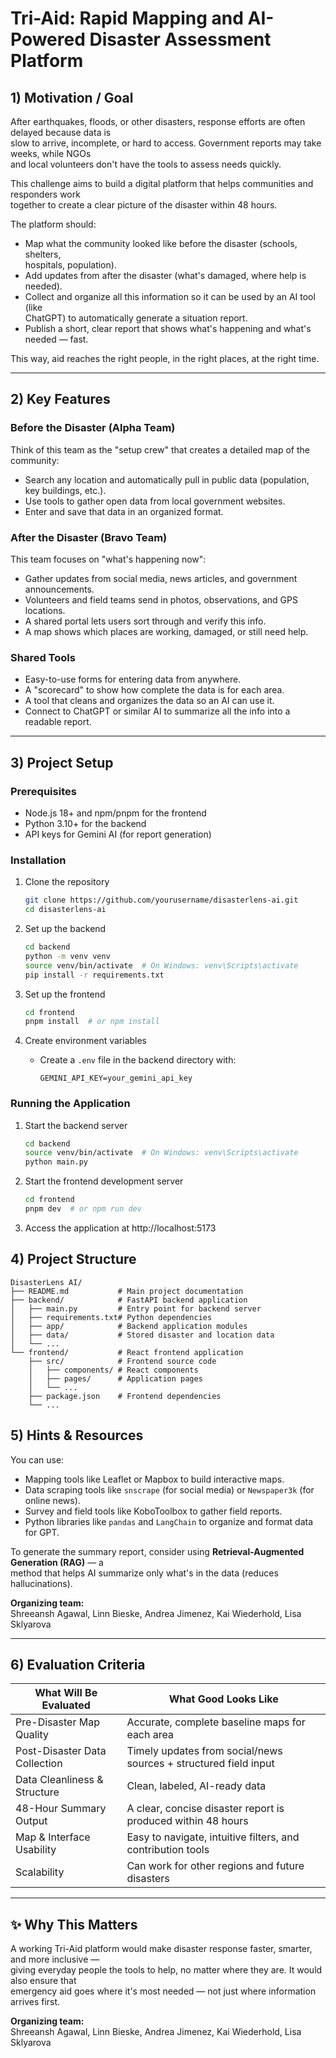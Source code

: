 # Tri-Aid: Rapid Mapping and AI-Powered Disaster Assessment Platform

## 1) Motivation / Goal

After earthquakes, floods, or other disasters, response efforts are often delayed because data is  
slow to arrive, incomplete, or hard to access. Government reports may take weeks, while NGOs  
and local volunteers don't have the tools to assess needs quickly.

This challenge aims to build a digital platform that helps communities and responders work  
together to create a clear picture of the disaster within 48 hours.

The platform should:

- Map what the community looked like before the disaster (schools, shelters,  
  hospitals, population).  
- Add updates from after the disaster (what's damaged, where help is needed).  
- Collect and organize all this information so it can be used by an AI tool (like  
  ChatGPT) to automatically generate a situation report.  
- Publish a short, clear report that shows what's happening and what's needed — fast.  

This way, aid reaches the right people, in the right places, at the right time.

---

## 2) Key Features

### Before the Disaster (Alpha Team)

Think of this team as the "setup crew" that creates a detailed map of the community:

- Search any location and automatically pull in public data (population, key buildings, etc.).  
- Use tools to gather open data from local government websites.  
- Enter and save that data in an organized format.  

### After the Disaster (Bravo Team)

This team focuses on "what's happening now":

- Gather updates from social media, news articles, and government announcements.  
- Volunteers and field teams send in photos, observations, and GPS locations.  
- A shared portal lets users sort through and verify this info.  
- A map shows which places are working, damaged, or still need help.  

### Shared Tools

- Easy-to-use forms for entering data from anywhere.  
- A "scorecard" to show how complete the data is for each area.  
- A tool that cleans and organizes the data so an AI can use it.  
- Connect to ChatGPT or similar AI to summarize all the info into a readable report.  

---

## 3) Project Setup

### Prerequisites
- Node.js 18+ and npm/pnpm for the frontend
- Python 3.10+ for the backend
- API keys for Gemini AI (for report generation)

### Installation

1. Clone the repository
   ```bash
   git clone https://github.com/yourusername/disasterlens-ai.git
   cd disasterlens-ai
   ```

2. Set up the backend
   ```bash
   cd backend
   python -m venv venv
   source venv/bin/activate  # On Windows: venv\Scripts\activate
   pip install -r requirements.txt
   ```

3. Set up the frontend
   ```bash
   cd frontend
   pnpm install  # or npm install
   ```

4. Create environment variables
   - Create a `.env` file in the backend directory with:
     ```
     GEMINI_API_KEY=your_gemini_api_key
     ```

### Running the Application

1. Start the backend server
   ```bash
   cd backend
   source venv/bin/activate  # On Windows: venv\Scripts\activate
   python main.py
   ```

2. Start the frontend development server
   ```bash
   cd frontend
   pnpm dev  # or npm run dev
   ```

3. Access the application at http://localhost:5173

## 4) Project Structure

```
DisasterLens AI/
├── README.md           # Main project documentation
├── backend/            # FastAPI backend application
│   ├── main.py         # Entry point for backend server
│   ├── requirements.txt# Python dependencies
│   ├── app/            # Backend application modules
│   ├── data/           # Stored disaster and location data
│   └── ...
└── frontend/           # React frontend application
    ├── src/            # Frontend source code
    │   ├── components/ # React components
    │   ├── pages/      # Application pages
    │   └── ...
    ├── package.json    # Frontend dependencies
    └── ...
```

## 5) Hints & Resources

You can use:

- Mapping tools like Leaflet or Mapbox to build interactive maps.  
- Data scraping tools like `snscrape` (for social media) or `Newspaper3k` (for online news).  
- Survey and field tools like KoboToolbox to gather field reports.  
- Python libraries like `pandas` and `LangChain` to organize and format data for GPT.  

To generate the summary report, consider using **Retrieval-Augmented Generation (RAG)** — a  
method that helps AI summarize only what's in the data (reduces hallucinations).

**Organizing team:**  
Shreeansh Agawal, Linn Bieske, Andrea Jimenez, Kai Wiederhold, Lisa Sklyarova

---

## 6) Evaluation Criteria

| What Will Be Evaluated        | What Good Looks Like                                                |
|------------------------------|----------------------------------------------------------------------|
| Pre-Disaster Map Quality      | Accurate, complete baseline maps for each area                      |
| Post-Disaster Data Collection | Timely updates from social/news sources + structured field input     |
| Data Cleanliness & Structure  | Clean, labeled, AI-ready data                                       |
| 48-Hour Summary Output        | A clear, concise disaster report is produced within 48 hours        |
| Map & Interface Usability     | Easy to navigate, intuitive filters, and contribution tools          |
| Scalability                   | Can work for other regions and future disasters                     |

---

## ✨ Why This Matters

A working Tri-Aid platform would make disaster response faster, smarter, and more inclusive —  
giving everyday people the tools to help, no matter where they are. It would also ensure that  
emergency aid goes where it's most needed — not just where information arrives first.

**Organizing team:**  
Shreeansh Agawal, Linn Bieske, Andrea Jimenez, Kai Wiederhold, Lisa Sklyarova
